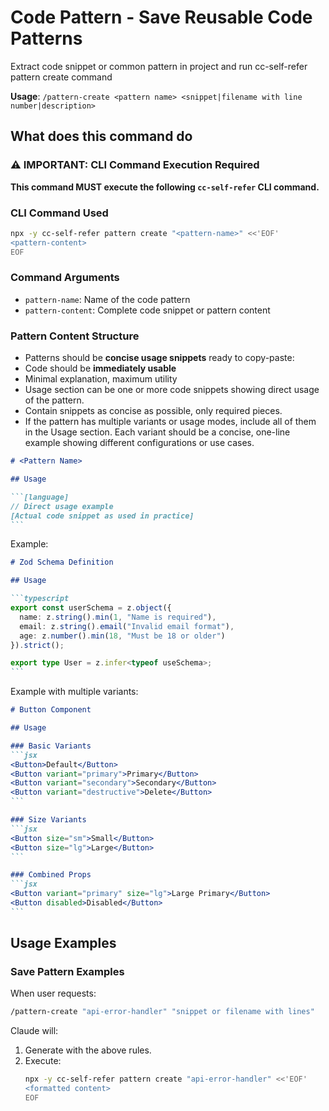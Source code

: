 # Code Pattern - Save Reusable Code Patterns

Extract code snippet or common pattern in project and run cc-self-refer pattern create command

**Usage**: `/pattern-create <pattern name> <snippet|filename with line number|description>`

## What does this command do

### ⚠️ IMPORTANT: CLI Command Execution Required

**This command MUST execute the following `cc-self-refer` CLI command.**

### CLI Command Used

```bash
npx -y cc-self-refer pattern create "<pattern-name>" <<'EOF'
<pattern-content>
EOF
```

### Command Arguments
- `pattern-name`: Name of the code pattern
- `pattern-content`: Complete code snippet or pattern content


### Pattern Content Structure

- Patterns should be **concise usage snippets** ready to copy-paste:
- Code should be **immediately usable**
- Minimal explanation, maximum utility
- Usage section can be one or more code snippets showing direct usage of the pattern.
- Contain snippets as concise as possible, only required pieces.
- If the pattern has multiple variants or usage modes, include all of them in the Usage section. Each variant should be a concise, one-line example showing different configurations or use cases.

````markdown
# <Pattern Name>

## Usage

```[language]
// Direct usage example
[Actual code snippet as used in practice]
```

````

Example:

````markdown
# Zod Schema Definition

## Usage

```typescript
export const userSchema = z.object({
  name: z.string().min(1, "Name is required"),
  email: z.string().email("Invalid email format"),
  age: z.number().min(18, "Must be 18 or older")
}).strict();

export type User = z.infer<typeof useSchema>;
```
````

Example with multiple variants:

````markdown
# Button Component

## Usage

### Basic Variants
```jsx
<Button>Default</Button>
<Button variant="primary">Primary</Button>
<Button variant="secondary">Secondary</Button>
<Button variant="destructive">Delete</Button>
```

### Size Variants
```jsx
<Button size="sm">Small</Button>
<Button size="lg">Large</Button>
```

### Combined Props
```jsx
<Button variant="primary" size="lg">Large Primary</Button>
<Button disabled>Disabled</Button>
```
````


## Usage Examples

### Save Pattern Examples

When user requests:

```bash
/pattern-create "api-error-handler" "snippet or filename with lines"
```

Claude will:

1. Generate <formatted content> with the above rules.
2. Execute: 
   ```bash
   npx -y cc-self-refer pattern create "api-error-handler" <<'EOF'
   <formatted content>
   EOF
   ```
